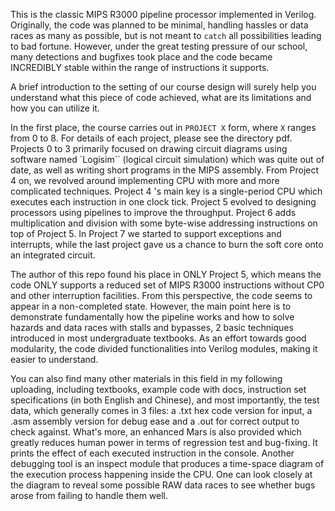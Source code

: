 This is the classic MIPS R3000 pipeline processor implemented in Verilog. Originally, the code was planned to be minimal, handling hassles or data races as many as possible, but is not meant to `catch` all possibilities leading to bad fortune. However, under the great testing pressure of our school, many detections and bugfixes took place and the code became INCREDIBLY stable within the range of instructions it supports. 

A brief introduction to the setting of our course design will surely help you understand what this piece of code achieved, what are its limitations and how you can utilize it.

In the first place, the course carries out in `PROJECT X` form, where `X` ranges from 0 to 8. For details of each project, please see the directory pdf. Projects 0 to 3 primarily focused on drawing circuit diagrams using software named `Logisim`` (logical circuit simulation) which was quite out of date, as well as writing short programs in the MIPS assembly. From Project 4 on, we revolved around implementing CPU with more and more complicated techniques. Project 4 's main key is a single-period CPU which executes each instruction in one clock tick. Project 5 evolved to designing processors using pipelines to improve the throughput. Project 6 adds multiplication and division with some byte-wise addressing instructions on top of Project 5. In Project 7 we started to support exceptions and interrupts, while the last project gave us a chance to burn the soft core onto an integrated circuit.

The author of this repo found his place in ONLY Project 5, which means the code ONLY supports a reduced set of MIPS R3000 instructions without CP0 and other interruption facilities. From this perspective, the code seems to appear in a non-completed state. However, the main point here is to demonstrate fundamentally how the pipeline works and how to solve hazards and data races with stalls and bypasses, 2 basic techniques introduced in most undergraduate textbooks. As an effort towards good modularity, the code divided functionalities into Verilog modules, making it easier to understand.

You can also find many other materials in this field in my following uploading, including textbooks, example code with docs, instruction set specifications (in both English and Chinese), and most importantly, the test data, which generally comes in 3 files: a .txt hex code version for input, a .asm assembly version for debug ease and a .out for correct output to check against. What's more, an enhanced Mars is also provided which greatly reduces human power in terms of regression test and bug-fixing. It prints the effect of each executed instruction in the console. Another debugging tool is an inspect module that produces a time-space diagram of the execution process happening inside the CPU. One can look closely at the diagram to reveal some possible RAW data races to see whether bugs arose from failing to handle them well.

